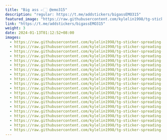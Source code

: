 ```yaml
---
title: "Big ass 👉🏻 @emo315"
description: "regular: https://t.me/addstickers/bigassEMO315"
featured_image: "https://raw.githubusercontent.com/kylelin1998/tg-sticker-spreading-worldwide-images/main/img/a5bb6b3f-3b5e-4b13-8f6f-e0f36667c11b.jpg"
link: "https://t.me/addstickers/bigassEMO315"
weight: 3
date: 2024-01-13T01:12:52+08:00
images:
  - https://raw.githubusercontent.com/kylelin1998/tg-sticker-spreading-worldwide-images/main/img/a5bb6b3f-3b5e-4b13-8f6f-e0f36667c11b.jpg
  - https://raw.githubusercontent.com/kylelin1998/tg-sticker-spreading-worldwide-images/main/img/8317f2fb-f615-4a97-a107-438c1f5fcf7d.jpg
  - https://raw.githubusercontent.com/kylelin1998/tg-sticker-spreading-worldwide-images/main/img/523b1eda-b2d2-4e65-a78a-d337e97f0587.jpg
  - https://raw.githubusercontent.com/kylelin1998/tg-sticker-spreading-worldwide-images/main/img/a272255f-ae06-43a0-b8e7-cb88c0bb99be.jpg
  - https://raw.githubusercontent.com/kylelin1998/tg-sticker-spreading-worldwide-images/main/img/babbe701-95b1-4101-adcb-de7120286171.jpg
  - https://raw.githubusercontent.com/kylelin1998/tg-sticker-spreading-worldwide-images/main/img/c42b7af7-1877-4dc1-b069-acda51f7a75f.jpg
  - https://raw.githubusercontent.com/kylelin1998/tg-sticker-spreading-worldwide-images/main/img/1ce2cd09-7c4a-445e-978a-68e85710d9c9.jpg
  - https://raw.githubusercontent.com/kylelin1998/tg-sticker-spreading-worldwide-images/main/img/31e7c8c9-981a-445e-adad-43db07da8490.jpg
  - https://raw.githubusercontent.com/kylelin1998/tg-sticker-spreading-worldwide-images/main/img/cf8a63a6-0054-4c22-9e28-07e9d2ccf242.jpg
  - https://raw.githubusercontent.com/kylelin1998/tg-sticker-spreading-worldwide-images/main/img/fb0357c8-a47d-487f-8088-24717d28219a.jpg
  - https://raw.githubusercontent.com/kylelin1998/tg-sticker-spreading-worldwide-images/main/img/aa8482d9-fc0a-47d4-a804-8102208ca199.jpg
  - https://raw.githubusercontent.com/kylelin1998/tg-sticker-spreading-worldwide-images/main/img/2e15c6f8-b11e-4593-8b29-03ac9001c648.jpg
  - https://raw.githubusercontent.com/kylelin1998/tg-sticker-spreading-worldwide-images/main/img/336808d6-380b-4208-b180-3743f5709fe3.jpg
  - https://raw.githubusercontent.com/kylelin1998/tg-sticker-spreading-worldwide-images/main/img/c96e3d64-cd79-4f8c-aa1c-6cb2514a61dc.jpg
  - https://raw.githubusercontent.com/kylelin1998/tg-sticker-spreading-worldwide-images/main/img/fff639f3-8482-4d62-ab42-a285fe6f36f2.jpg
  - https://raw.githubusercontent.com/kylelin1998/tg-sticker-spreading-worldwide-images/main/img/91f75237-dadf-40ee-9963-4ae3213064a8.jpg
  - https://raw.githubusercontent.com/kylelin1998/tg-sticker-spreading-worldwide-images/main/img/cbde9c3c-1f88-48ca-b488-a66c8a1c5f6e.jpg
  - https://raw.githubusercontent.com/kylelin1998/tg-sticker-spreading-worldwide-images/main/img/d2870630-a533-422d-ac4a-7cbadc39be0e.jpg
  - https://raw.githubusercontent.com/kylelin1998/tg-sticker-spreading-worldwide-images/main/img/a1968dda-befa-4023-88bf-80e3e0ecdaee.jpg
  - https://raw.githubusercontent.com/kylelin1998/tg-sticker-spreading-worldwide-images/main/img/c9fcd18f-6a10-4356-8243-b9d4d2193717.jpg
---
```

